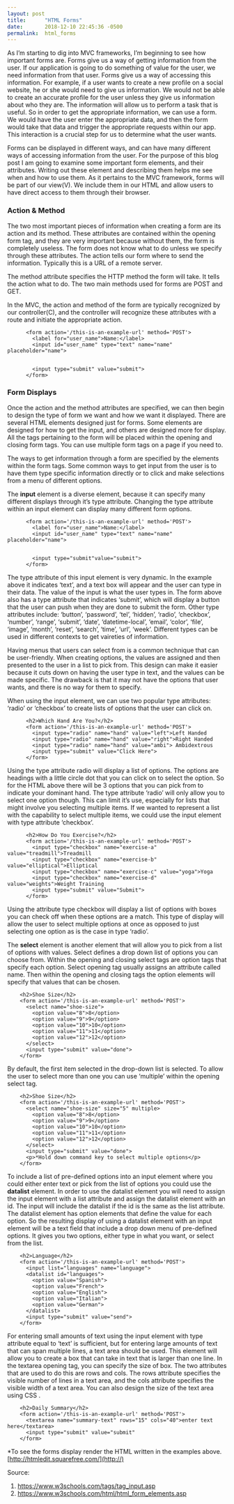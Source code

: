 ```yaml
---
layout: post
title:      "HTML Forms"
date:       2018-12-10 22:45:36 -0500
permalink:  html_forms
---
```



As I’m starting to dig into MVC frameworks, I’m beginning to see how important forms are. Forms give us a way of getting information from the user. If our application is going to do something of value for the user, we need information from that user. Forms give us a way of accessing this information. For example, if a user wants to create a new profile on a social website, he or she would need to give us information. We would not be able to create an accurate profile for the user unless they give us information about who they are. The information will allow us to perform a task that is useful. So in order to get the appropriate information, we can use a form. We would have the user enter the appropriate data, and then the form would take that data and trigger the appropriate requests within our app. This interaction is a crucial step for us to determine what the user wants. 

Forms can be displayed in different ways, and can have many different ways of accessing information from the user. For the purpose of this blog post I am going to examine some important form elements, and their attributes. Writing out these element and describing them helps me see when and how to use them. As it pertains to the MVC framework, forms will be part of our view(V). We include them in our HTML and allow users to have direct access to them through their browser.

<h3>Action & Method</h3>
The two most important pieces of information when creating a form are its action and its method. These attributes are contained within the opening form tag, and they are very important because without them, the form is completely useless. The form does not know what to do unless we specify through these attributes. The action tells our form where to send the information. Typically this is a URL of a remote server. 

The method attribute specifies the HTTP method the form will take. It tells the action what to do. The two main methods used for forms are POST and GET. 

In the MVC, the action and method of the form are typically recognized by our controller(C), and the controller will recognize these attributes with a route and initiate the appropriate action.

```
      <form action='/this-is-an-example-url' method='POST'>
        <label for="user_name">Name:</label>
        <input id="user_name" type="text" name="name" placeholder="name">


        <input type="submit" value="submit">
      </form>
```


<h3>Form Displays</h3>
Once the action and the method attributes are specified, we can then begin to design the type of form we want and how we want it displayed. There are several HTML elements designed just for forms. Some elements are designed for how to get the input, and others are designed more for display. All the tags pertaining to the form will be placed within the opening and closing form tags. You can use multiple form tags on a page if you need to.


The ways to get information through a form are specified by the elements within the form tags.
Some common ways to get input from the user is to have them type specific information directly or to click and make selections from a menu of different options.


The **input** element is a diverse element, because it can specify many different displays through it’s type attribute. Changing the type attribute within an input element can display many different form options.

```
      <form action='/this-is-an-example-url' method='POST'>
        <label for="user_name">Name:</label>
        <input id="user_name" type="text" name="name" placeholder="name">


        <input type="submit"value="submit">
      </form>
```


The type attribute of this input element is very dynamic. In the example above it indicates ‘text’, and a text box will appear and the user can type in their data. The value of the input is what the user types in. The form above also has a type attribute that indicates ‘submit’, which will display a button that the user can push when they are done to submit the form. Other type attributes include: ‘button’, ‘password’, ‘tel’, ‘hidden’, ‘radio’, ‘checkbox’, ‘number’, ‘range’, ‘submit’, ‘date’, ‘datetime-local’, ‘email’, ‘color’, ‘file’, ‘image’, ‘month’, ‘reset’, ‘search’, ‘time’, ‘url’, ‘week’. Different types can be used in different contexts to get vaireties of information.

Having menus that users can select from is a common technique that can be user-friendly. When creating options, the values are assigned and then presented to the user in a list to pick from. This design can make it easier because it cuts down on having the user type in text, and the values can be made specific. The drawback is that it may not have the options that user wants, and there is no way for them to specify. 

When using the input element, we can use two popular type attributes: ‘radio’ or ‘checkbox’ to create lists of options that the user can click on.

```
      <h2>Which Hand Are You?</h2>
      <form action='/this-is-an-example-url' method='POST'>
        <input type="radio" name="hand" value="left">Left Handed
        <input type="radio" name="hand" value="right">Right Handed
        <input type="radio" name="hand" value="ambi"> Ambidextrous
        <input type="submit" value="Click Here">
      </form>
```


Using the type attribute radio will display a list of options. The options are headings with a little circle dot that you can click on to select the option. So for the HTML above there will be 3 options that you can pick from to indicate your dominant hand. The type attribute ‘radio’ will only allow you to select one option though. This can limit it’s use, especially for lists that might involve you selecting multiple items. If we wanted to represent a list with the capability to select multiple items, we could use the input element with type attribute ‘checkbox’.

```
      <h2>How Do You Exercise?</h2>
      <form action='/this-is-an-example-url' method='POST'>
        <input type="checkbox" name="exercise-a" value="treadmill">Treadmill
        <input type="checkbox" name="exercise-b" value="elliptical">Elliptical
        <input type="checkbox" name="exercise-c" value="yoga">Yoga
        <input type="checkbox" name="exercise-d" value="weights">Weight Training
        <input type="submit" value="Submit">
      </form>
```

Using the attribute type checkbox will display a list of options with boxes you can check off when these options are a match. This type of display will allow the user to select multiple options at once as opposed to just selecting one option as is the case in type ‘radio’.



The **select** element is another element that will allow you to pick from a list of options with values. Select defines a drop down list of options you can choose from. Within the opening and closing select tags are option tags that specify each option. Select opening tag usually assigns an attribute called name. Then within the opening and closing tags the option elements will specify that values that can be chosen.

```
    <h2>Shoe Size</h2>
    <form action='/this-is-an-example-url' method='POST'>
      <select name="shoe-size">
        <option value="8">8</option>
        <option value="9">9</option>
        <option value="10">10</option>
        <option value="11">11</option>
        <option value="12">12</option>
      </select>
      <input type="submit" value="done">
    </form>
```

By default, the first item selected in the drop-down list is selected. To allow the user to select more than one you can use ‘multiple’ within the opening select tag.

```
    <h2>Shoe Size</h2>
    <form action='/this-is-an-example-url' method='POST'>
      <select name="shoe-size" size="5" multiple>
        <option value="8">8</option>
        <option value="9">9</option>
        <option value="10">10</option>
        <option value="11">11</option>
        <option value="12">12</option>
      </select>
      <input type="submit" value="done">
      <p>*Hold down command key to select multiple options</p>
    </form>
```



To include a list of pre-defined options into an input element where you could either enter text or pick from the list of options you could use the **datalist** element.  In order to use the datalist element you will need to assign the input element with a list attribute and assign the datalist element with an id. The input will include the datalist if the id is the same as the list attribute. The datalist element has option elements that define the value for each option. So the resulting display of using a datalist element with an input element will be a text field that include a drop down menu of pre-defined options. It gives you two options, either type in what you want, or select from the list.

```
    <h2>Language</h2>
    <form action='/this-is-an-example-url' method='POST'>
      <input list="languages" name="language">
      <datalist id="languages">
        <option value="Spanish">
        <option value="French">
        <option value="English">
        <option value="Italian">
        <option value="German">
      </datalist>
      <input type="submit" value="send">
    </form>
```



For entering small amounts of text using the input element with type attribute equal to ‘text’ is sufficient, but for entering large amounts of text that can span multiple lines, a text area should be used. This element will allow you to create a box that can take in text that is larger than one line. In the textarea opening tag,  you can specify the size of box. The two attributes that are used to do this are rows and cols. The rows attribute specifies the visible number of lines in a text area, and the cols attribute specifies the visible width of a text area. You can also design the size of the text area using CSS .

```
    <h2>Daily Summary</h2>
    <form action='/this-is-an-example-url' method='POST'>
      <textarea name="summary-text" rows="15" cols="40">enter text here</textarea>
      <input type="submit" value="submit"
    </form>
```

 *To see the forms display render the HTML written in the examples above.
 [http://htmledit.squarefree.com/](http://)





Source:
1. https://www.w3schools.com/tags/tag_input.asp
2. https://www.w3schools.com/html/html_form_elements.asp
